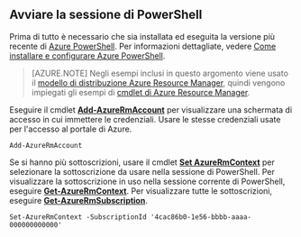 
## Avviare la sessione di PowerShell

Prima di tutto è necessario che sia installata ed eseguita la versione più recente di [Azure PowerShell](http://msdn.microsoft.com/library/mt619274.aspx). Per informazioni dettagliate, vedere [Come installare e configurare Azure PowerShell](../articles/powershell-install-configure.md).


>[AZURE.NOTE] Negli esempi inclusi in questo argomento viene usato il [modello di distribuzione Azure Resource Manager](../articles/resource-group-overview.md), quindi vengono impiegati gli esempi di [cmdlet di Azure Resource Manager](http://msdn.microsoft.com/library/azure/mt125356.aspx).

Eseguire il cmdlet [**Add-AzureRmAccount**](http://msdn.microsoft.com/library/mt619267.aspx) per visualizzare una schermata di accesso in cui immettere le credenziali. Usare le stesse credenziali usate per l'accesso al portale di Azure.

	Add-AzureRmAccount

Se si hanno più sottoscrizioni, usare il cmdlet [**Set AzureRmContext**](http://msdn.microsoft.com/library/mt619263.aspx) per selezionare la sottoscrizione da usare nella sessione di PowerShell. Per visualizzare la sottoscrizione in uso nella sessione corrente di PowerShell, eseguire [**Get-AzureRmContext**](http://msdn.microsoft.com/library/mt619265.aspx). Per visualizzare tutte le sottoscrizioni, eseguire [**Get-AzureRmSubscription**](http://msdn.microsoft.com/library/mt619284.aspx).

	Set-AzureRmContext -SubscriptionId '4cac86b0-1e56-bbbb-aaaa-000000000000'

<!---HONumber=AcomDC_0928_2016-->